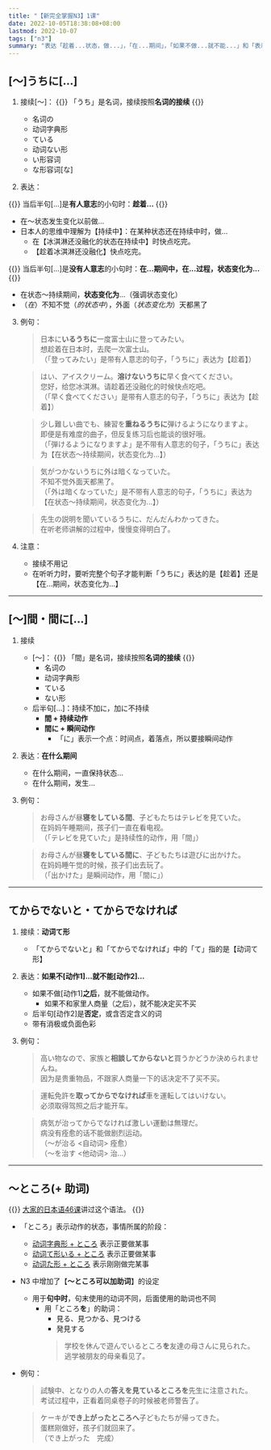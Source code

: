 ```yaml
---
title: "【新完全掌握N3】1课"
date: 2022-10-05T18:38:08+08:00
lastmod: 2022-10-07
tags: ["n3"]
summary: "表达「趁着...状态，做...」，「在...期间」，「如果不做...就不能...」和「表示动作所属状态的ところ」"
---
```


## [〜]うちに[...]
1. 接续[〜]：
{{<alert>}}
「うち」是名词，接续按照**名词的接续**
{{</alert>}}
    - 名词の
    - 动词字典形
    - ている
    - 动词ない形
    - い形容词
    - な形容词[な]

2. 表达：

{{<alert>}}
当后半句[...]是**有人意志**的小句时：**趁着...**
{{</alert>}}    
- 在～状态发生变化以前做...
- 日本人的思维中理解为【持续中】：在某种状态还在持续中时，做...
    - 在【冰淇淋还没融化的状态在持续中】时快点吃完。
    - 【趁着冰淇淋还没融化】快点吃完。

{{<alert>}}
当后半句[...]是**没有人意志**的小句时：**在...期间中，在...过程，状态变化为...**
{{</alert>}}
- 在状态～持续期间，**状态变化为**...（强调状态变化）
- （*在*）不知不觉（*的状态中*），外面（*状态变化为*）天都黑了

3. 例句：
    > 日本に**いるうちに**一度富士山に登ってみたい。  
      想趁着在日本时，去爬一次富士山。   
     （「登ってみたい」是带有人意志的句子，「うちに」表达为【趁着】）

    > はい、アイスクリーム。**溶けないうちに**早く食べてください。  
      您好，给您冰淇淋。请趁着还没融化的时候快点吃吧。  
     （「早く食べてください」是带有人意志的句子，「うちに」表达为【趁着】）

    > 少し難しい曲でも、練習を**重ねるうちに**弾けるようになりますよ。  
      即便是有难度的曲子，但反复练习后也能谈的很好哦。  
     （「弾けるようになりますよ」是不带有人意志的句子，「うちに」表达为【在状态～持续期间，状态变化为...】）

    > 気がつかないうちに外は暗くなっていた。  
      不知不觉外面天都黑了。  
     （「外は暗くなっていた」是不带有人意志的句子，「うちに」表达为【在状态～持续期间，状态变化为...】）

    > 先生の説明を聞いているうちに、だんだんわかってきた。  
      在听老师讲解的过程中，慢慢变得明白了。

4. 注意：
    - 接续不用记
    - 在听听力时，要听完整个句子才能判断「うちに」表达的是【趁着】还是【在...期间，状态变化为...】

---
## [〜]間・間に[...]
1. 接续
    - [〜]：
{{<alert>}}
「間」是名词，接续按照**名词的接续**
{{</alert>}}
        - 名词の
        - 动词字典形
        - ている
        - ない形
    - 后半句[...]：持续不加に，加に不持续
        - **間 + 持续动作**
        - **間に + 瞬间动作**
            - 「に」表示一个点：时间点，着落点，所以要接瞬间动作

2. 表达：**在什么期间**
    - 在什么期间，一直保持状态...
    - 在什么期间，发生...

3. 例句：
    > お母さんが昼**寝をしている間**、子どもたちはテレビを見ていた。  
      在妈妈午睡期间，孩子们一直在看电视。  
     （「テレビを見ていた」是持续性的动作，用「間」）

    > お母さんが昼**寝をしている間に**、子どもたちは遊びに出かけた。  
      在妈妈睡午觉的时候，孩子们出去玩了。  
     （「出かけた」是瞬间动作，用「間に」）

---
## てからでないと・てからでなければ
1. 接续：**动词て形**
    - 「てからでないと」和「てからでなければ」中的「て」指的是【动词て形】
2. 表达：**如果不[动作1]...就不能[动作2]...**
    - 如果不做[动作1]**之后**，就不能做动作。
      - 如果不和家里人商量（之后），就不能决定买不买
    - 后半句[动作2]是**否定**，或含否定含义的词
    - 带有消极或负面色彩

3. 例句：

    > 高い物なので、家族と**相談してからないと**買うかどうか決められませんね。  
      因为是贵重物品，不跟家人商量一下的话决定不了买不买。

    > 運転免許を**取ってからでなければ**車を運転してはいけない。  
      必须取得驾照之后才能开车。
    
    > 病気が治ってからでなければ激しい運動は無理だ。  
      病没有痊愈的话不能做剧烈运动。  
     （〜が治る <自动词> 痊愈）  
     （〜を治す <他动词> 治...）

---
## 〜ところ(+ 助词)
{{<alert>}}
[大家的日本语46课](/minnano/46/#ところです)讲过这个语法。
{{</alert>}}
- 「ところ」表示动作的状态，事情所属的阶段：
    - [动词字典形 + ところ](/minnano/46/#动词字典形ところです) 表示正要做某事
    - [动词て形いる + ところ](/minnano/46/#动词て形いるところです) 表示正要做某事
    - [动词た形 + ところ](/minnano/46/#动词た形ばかりです) 表示刚刚做完某事
- N3 中增加了【**〜ところ可以加助词**】的设定
    - 用于**句中时**，句末使用的动词不同，后面使用的助词也不同
      - 用「ところ**を**」的助词：
        - 見る、見つかる、見つける
        - 発見する
        > 学校を休んで遊んでいるところ**を**友達の母さんに見られた。  
        逃学被朋友的母亲看见了。

- 例句：
    > 試験中、となりの人の**答えを見ているところを**先生に注意された。  
      考试过程中，正看着同桌卷子的时候被老师警告了。

    > ケーキが**でき上がったところへ**子どもたちが帰ってきた。  
      蛋糕刚做好，孩子们就回来了。  
     （でき上がった　完成）

